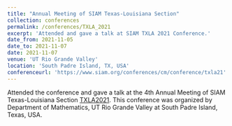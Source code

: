 ```yaml
---
title: "Annual Meeting of SIAM Texas-Louisiana Section"
collection: conferences
permalink: /conferences/TXLA_2021
excerpt: 'Attended and gave a talk at SIAM TXLA 2021 Conference.'
date_from: 2021-11-05
date_to: 2021-11-07
date: 2021-11-07
venue: 'UT Rio Grande Valley'
location: 'South Padre Island, TX, USA'
conferenceurl: 'https://www.siam.org/conferences/cm/conference/txla21'
---
```


Attended the conference and gave a talk at the 4th Annual Meeting of SIAM Texas-Louisiana Section [TXLA2021](https://www.siam.org/conferences/cm/conference/txla21). This conference was organized by Department of Mathematics, UT Rio Grande Valley at South Padre Island, Texas, USA.